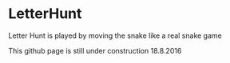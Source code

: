 # LetterHunt
Letter Hunt is played by moving the snake like a real snake game

This github page is still under construction 18.8.2016
